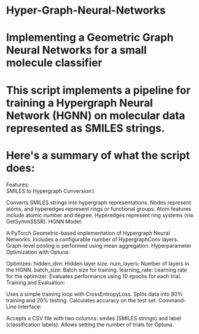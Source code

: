 # Hyper-Graph-Neural-Networks
# Implementing a Geometric Graph Neural Networks for a small molecule classifier
# This script implements a pipeline for training a Hypergraph Neural Network (HGNN) on molecular data represented as SMILES strings.
# Here's a summary of what the script does:

Features:\
SMILES to Hypergraph Conversion:\

Converts SMILES strings into hypergraph representations.
Nodes represent atoms, and hyperedges represent rings or functional groups.
Atom features include atomic number and degree.
Hyperedges represent ring systems (via GetSymmSSSR).
HGNN Model:

A PyTorch Geometric-based implementation of Hypergraph Neural Networks.
Includes a configurable number of HypergraphConv layers.
Graph-level pooling is performed using mean aggregation.
Hyperparameter Optimization with Optuna:

Optimizes:
hidden_dim: Hidden layer size.
num_layers: Number of layers in the HGNN.
batch_size: Batch size for training.
learning_rate: Learning rate for the optimizer.
Evaluates performance using 10 epochs for each trial.
Training and Evaluation:

Uses a simple training loop with CrossEntropyLoss.
Splits data into 80% training and 20% testing.
Calculates accuracy on the test set.
Command-Line Interface:

Accepts a CSV file with two columns: smiles (SMILES strings) and label (classification labels).
Allows setting the number of trials for Optuna.
